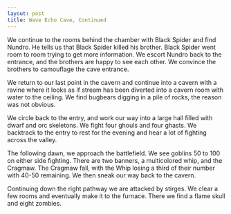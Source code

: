 ```yaml
---
layout: post
title: Wave Echo Cave, Continued
---
```

We continue to the rooms behind the chamber with Black Spider and find Nundro. He tells us that Black Spider killed his brother. Black Spider went room to room trying to get more information. We escort Nundro back to the entrance, and the brothers are happy to see each other. We convince the brothers to camouflage the cave entrance.

We return to our last point in the cavern and continue into a cavern with a ravine where it looks as if stream has been diverted into a cavern room with water to the ceiling. We find bugbears digging in a pile of rocks, the reason was not obvious.

We circle back to the entry, and work our way into a large hall filled with dwarf and orc skeletons. We fight four ghouls and four ghasts. We backtrack to the entry to rest for the evening and hear a lot of fighting across the valley.

The following dawn, we approach the battlefield. We see goblins 50 to 100 on either side fighting. There are two banners, a multicolored whip, and the Cragmaw. The Cragmaw fall, with the Whip losing a third of their number with 40-50 remaining. We then sneak our way back to the cavern.

Continuing down the right pathway we are attacked by stirges. We clear a few rooms and eventually make it to the furnace. There we find a flame skull and eight zombies.

